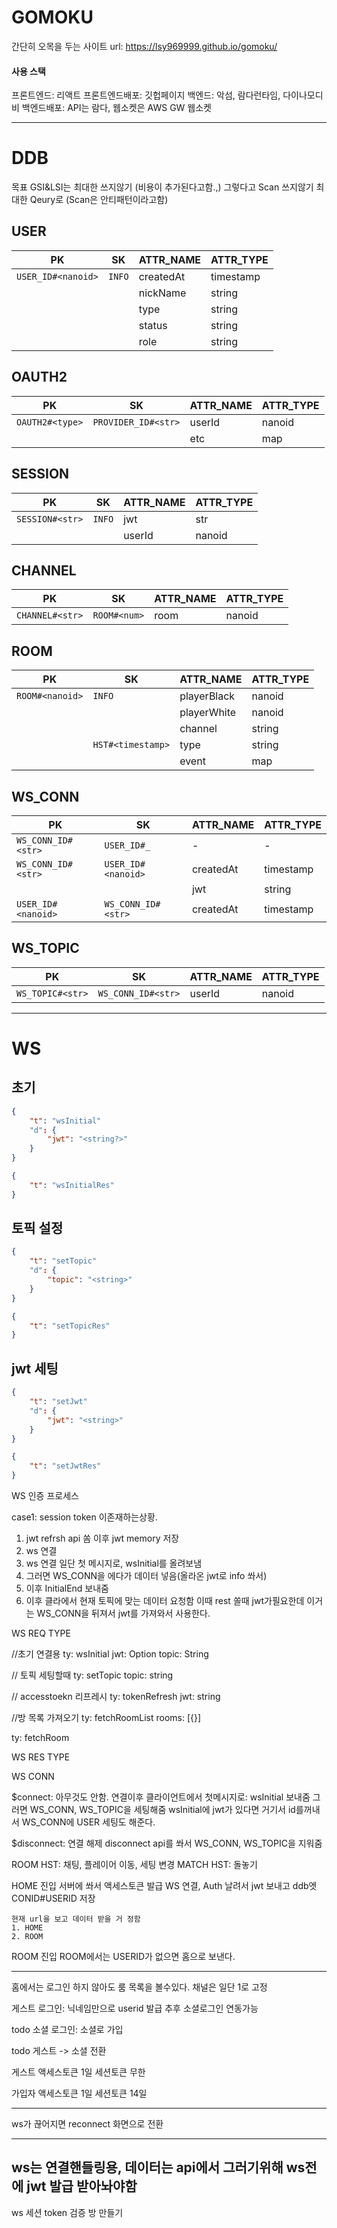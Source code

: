 # GOMOKU
간단히 오목을 두는 사이트
url: https://lsy969999.github.io/gomoku/

#### 사용 스택
프론트엔드: 리액트
프론트엔드배포: 깃헙페이지
백엔드: 악섬, 람다런타임, 다이나모디비
백엔드배포: API는 람다, 웹소켓은 AWS GW 웹소켓

---
# DDB
목표
GSI&LSI는 최대한 쓰지않기 (비용이 추가된다고함.,)
그렇다고 Scan 쓰지않기 최대한 Qeury로 (Scan은 안티패턴이라고함)

## USER

|PK                 |SK                 |ATTR_NAME  |ATTR_TYPE  |
|-                  |-                  |-          |-          |
|`USER_ID#<nanoid>` |`INFO`             |createdAt  |timestamp  |
|                   |                   |nickName   |string     |
|                   |                   |type       |string     | guest / google / email
|                   |                   |status     |string     | ok / 
|                   |                   |role       |string     | user / admin

## OAUTH2

|PK                 |SK                         |ATTR_NAME  |ATTR_TYPE  |
|-                  |-                          |-          |-          |
|`OAUTH2#<type>`    |`PROVIDER_ID#<str>`        |userId     |nanoid     |
|                   |                           |etc        |map        |

## SESSION
|PK                 |SK             |ATTR_NAME  |ATTR_TYPE  |
|-                  |-              |-          |-          |
|`SESSION#<str>`    |`INFO`         |jwt        |str        |
|                   |               |userId     |nanoid     |

## CHANNEL
|PK                 |SK             |ATTR_NAME  |ATTR_TYPE  |
|-                  |-              |-          |-          |
|`CHANNEL#<str>`    |`ROOM#<num>`   |room       |nanoid     |

## ROOM
|PK             |SK                     |ATTR_NAME      |ATTR_TYPE  |
|-              |-                      |-              |-          |
|`ROOM#<nanoid>`|`INFO`                 |playerBlack    |nanoid     |
|               |                       |playerWhite    |nanoid     |
|               |                       |channel        |string     |
|               |`HST#<timestamp>`      |type           |string     |
|               |                       |event          |map        |

## WS_CONN
|PK                 |SK                 |ATTR_NAME  |ATTR_TYPE  |
|-                  |-                  |-          |-          |
|`WS_CONN_ID#<str>` |`USER_ID#_`        |-          |-          |
|`WS_CONN_ID#<str>` |`USER_ID#<nanoid>` |createdAt  |timestamp  |
|                   |                   |jwt        |string     |
|`USER_ID#<nanoid>` |`WS_CONN_ID#<str>` |createdAt  |timestamp  |

## WS_TOPIC
|PK                 |SK                 |ATTR_NAME  |ATTR_TYPE  |
|-                  |-                  |-          |-          |
|`WS_TOPIC#<str>`   |`WS_CONN_ID#<str>` |userId     |nanoid     |


---
# WS


## 초기
```json
{
    "t": "wsInitial"
    "d": {
        "jwt": "<string?>"
    }
}
```
```json
{
    "t": "wsInitialRes"
}
```

## 토픽 설정
```json
{
    "t": "setTopic"
    "d": {
        "topic": "<string>"
    }
}
```
```json
{
    "t": "setTopicRes"
}
```

## jwt 세팅

```json
{
    "t": "setJwt"
    "d": {
        "jwt": "<string>"
    }
}
```
```json
{
    "t": "setJwtRes"
}
```

WS 인증 프로세스

case1: session token 이존재하는상황.
1. jwt refrsh api 쏨 이후 jwt memory 저장
2. ws 연결
3. ws 연결 일단 첫 메시지로, wsInitial를 올려보냄
4. 그러면 WS_CONN을 에다가 데이터 넣음(올라온 jwt로 info 쏴서)
5. 이후 InitialEnd 보내줌
6. 이후 클라에서 현재 토픽에 맞는 데이터 요청함
   이때 rest 쏠때 jwt가필요한데 이거는 WS_CONN을 뒤져서 jwt를 가져와서 사용한다.


WS REQ TYPE

//초기 연결용
ty: wsInitial
jwt: Option<String>
topic: String

// 토픽 세팅할때
ty: setTopic
topic: string

// accesstoekn 리프레시 
ty: tokenRefresh
jwt: string


//방 목록 가져오기
ty: fetchRoomList
rooms: [{}]

ty: fetchRoom


WS RES TYPE




WS CONN

$connect: 아무것도 안함.
    연결이후 클라이언트에서 첫메시지로: wsInitial 보내줌
    그러면 WS_CONN, WS_TOPIC을 세팅해줌
    wsInitial에 jwt가 있다면 거기서 id를꺼내서 WS_CONN에 USER 세팅도 해준다.

$disconnect: 연결 해제
    disconnect api를 쏴서
    WS_CONN, WS_TOPIC을 지워줌




ROOM HST: 채팅, 플레이어 이동, 세팅 변경
MATCH HST: 돌놓기

HOME 진입
서버에 쏴서 액세스토큰 발급
WS 연결,
    Auth 날려서 jwt 보내고 ddb엣 CONID#USERID 저장
    
    
    현재 url을 보고 데이터 받을 거 정함
    1. HOME
    2. ROOM
   
ROOM 진입
ROOM에서는 USERID가 없으면 홈으로 보낸다.

----

홈에서는 로그인 하지 않아도 룸 목록을 볼수있다.
채널은 일단 1로 고정

게스트 로그인: 닉네임만으로 userid 발급 추후 소셜로그인 연동가능

todo
소셜 로그인: 소셜로 가입

todo
게스트 -> 소셜 전환

게스트 
액세스토큰 1일
세션토큰 무한

가입자
액세스토큰 1일
세션토큰 14일


---

ws가 끊어지면 reconnect 화면으로 전환



---
ws는 연결핸들링용, 데이터는 api에서
그러기위해 ws전에 jwt 발급 받아놔야함
---

ws
세션 token 검증 
방 만들기



